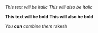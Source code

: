 *This text will be italic*
_This will also be italic_

**This text will be bold**
__This will also be bold__

_You **can** combine them_
rakesh
